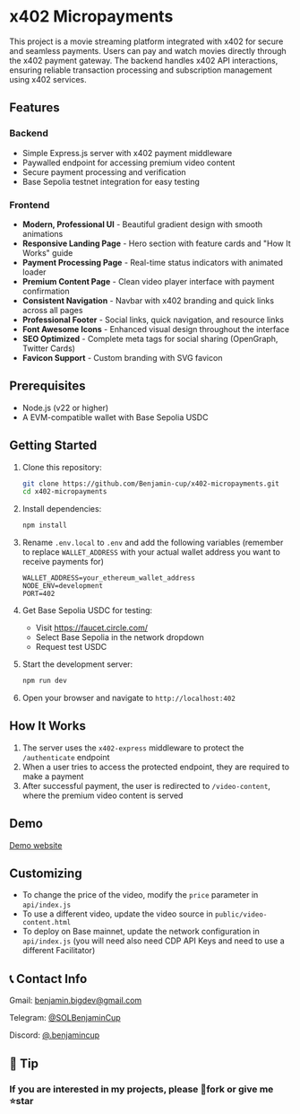 # x402 Micropayments

This project is a movie streaming platform integrated with x402 for secure and seamless payments. Users can pay and watch movies directly through the x402 payment gateway. The backend handles x402 API interactions, ensuring reliable transaction processing and subscription management using x402 services.

## Features

### Backend
- Simple Express.js server with x402 payment middleware
- Paywalled endpoint for accessing premium video content
- Secure payment processing and verification
- Base Sepolia testnet integration for easy testing

### Frontend
- **Modern, Professional UI** - Beautiful gradient design with smooth animations
- **Responsive Landing Page** - Hero section with feature cards and "How It Works" guide
- **Payment Processing Page** - Real-time status indicators with animated loader
- **Premium Content Page** - Clean video player interface with payment confirmation
- **Consistent Navigation** - Navbar with x402 branding and quick links across all pages
- **Professional Footer** - Social links, quick navigation, and resource links
- **Font Awesome Icons** - Enhanced visual design throughout the interface
- **SEO Optimized** - Complete meta tags for social sharing (OpenGraph, Twitter Cards)
- **Favicon Support** - Custom branding with SVG favicon

## Prerequisites

- Node.js (v22 or higher)
- A EVM-compatible wallet with Base Sepolia USDC

## Getting Started

1. Clone this repository:

   ```bash
   git clone https://github.com/Benjamin-cup/x402-micropayments.git
   cd x402-micropayments
   ```

2. Install dependencies:
   ```bash
   npm install
   ```

3. Rename `.env.local` to `.env` and add the following variables (remember to replace `WALLET_ADDRESS` with your actual wallet address you want to receive payments for)

   ```
   WALLET_ADDRESS=your_ethereum_wallet_address
   NODE_ENV=development
   PORT=402
   ```

4. Get Base Sepolia USDC for testing:
   - Visit https://faucet.circle.com/
   - Select Base Sepolia in the network dropdown
   - Request test USDC

5. Start the development server:
   ```bash
   npm run dev
   ```

6. Open your browser and navigate to `http://localhost:402`

## How It Works

1. The server uses the `x402-express` middleware to protect the `/authenticate` endpoint
2. When a user tries to access the protected endpoint, they are required to make a payment
3. After successful payment, the user is redirected to `/video-content`, where the premium video content is served

## Demo
[Demo website](https://x402.enlomy.xyz/)

## Customizing

- To change the price of the video, modify the `price` parameter in `api/index.js`
- To use a different video, update the video source in `public/video-content.html`
- To deploy on Base mainnet, update the network configuration in `api/index.js` (you will need also need CDP API Keys and need to use a different Facilitator)

## 📞 Contact Info



Gmail: benjamin.bigdev@gmail.com

Telegram: [@SOLBenjaminCup](https://t.me/SOLBenjaminCup)

Discord: [@.benjamincup](https://discord.com/channels/@me/1305610537790476382)

## 🍵 Tip

### If you are interested in my projects, please 🔗fork or give me ⭐star
